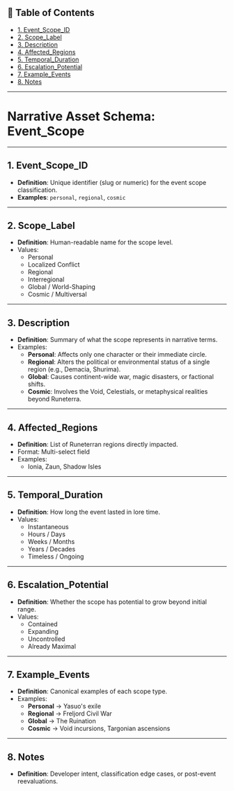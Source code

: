 ## 📘 Table of Contents

- [1. Event_Scope_ID](#1_event_scope_id)
- [2. Scope_Label](#2_scope_label)
- [3. Description](#3_description)
- [4. Affected_Regions](#4_affected_regions)
- [5. Temporal_Duration](#5_temporal_duration)
- [6. Escalation_Potential](#6_escalation_potential)
- [7. Example_Events](#7_example_events)
- [8. Notes](#8_notes)

---
# **Narrative Asset Schema: Event_Scope**

---

## 1. Event_Scope_ID

- **Definition**: Unique identifier (slug or numeric) for the event scope classification.
- **Examples**: `personal`, `regional`, `cosmic`

---

## 2. Scope_Label

- **Definition**: Human-readable name for the scope level.
- Values:
  - Personal
  - Localized Conflict
  - Regional
  - Interregional
  - Global / World-Shaping
  - Cosmic / Multiversal

---

## 3. Description

- **Definition**: Summary of what the scope represents in narrative terms.
- Examples:
  - **Personal**: Affects only one character or their immediate circle.
  - **Regional**: Alters the political or environmental status of a single region (e.g., Demacia, Shurima).
  - **Global**: Causes continent-wide war, magic disasters, or factional shifts.
  - **Cosmic**: Involves the Void, Celestials, or metaphysical realities beyond Runeterra.

---

## 4. Affected_Regions

- **Definition**: List of Runeterran regions directly impacted.
- Format: Multi-select field
- Examples:
  - Ionia, Zaun, Shadow Isles

---

## 5. Temporal_Duration

- **Definition**: How long the event lasted in lore time.
- Values:
  - Instantaneous
  - Hours / Days
  - Weeks / Months
  - Years / Decades
  - Timeless / Ongoing

---

## 6. Escalation_Potential

- **Definition**: Whether the scope has potential to grow beyond initial range.
- Values:
  - Contained
  - Expanding
  - Uncontrolled
  - Already Maximal

---

## 7. Example_Events

- **Definition**: Canonical examples of each scope type.
- Examples:
  - **Personal** → Yasuo's exile
  - **Regional** → Freljord Civil War
  - **Global** → The Ruination
  - **Cosmic** → Void incursions, Targonian ascensions

---

## 8. Notes

- **Definition**: Developer intent, classification edge cases, or post-event reevaluations.

